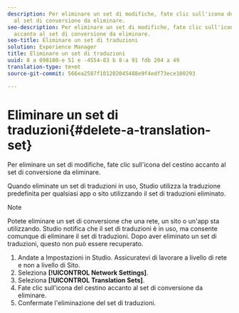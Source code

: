 ```yaml
---
description: Per eliminare un set di modifiche, fate clic sull'icona del cestino accanto
  al set di conversione da eliminare.
seo-description: Per eliminare un set di modifiche, fate clic sull'icona del cestino
  accanto al set di conversione da eliminare.
seo-title: Eliminare un set di traduzioni
solution: Experience Manager
title: Eliminare un set di traduzioni
uuid: 8 a 098100-e 51 e -4554-83 b 8-a 91 fdb 204 a 49
translation-type: tm+mt
source-git-commit: 566ea2587f101202045488e9f4edf73ece100293

---
```



# Eliminare un set di traduzioni{#delete-a-translation-set}

Per eliminare un set di modifiche, fate clic sull'icona del cestino accanto al set di conversione da eliminare.

Quando eliminate un set di traduzioni in uso, Studio utilizza la traduzione predefinita per qualsiasi app o sito utilizzando il set di traduzioni eliminato.

>[!NOTE]
>
>Potete eliminare un set di conversione che una rete, un sito o un'app sta utilizzando. Studio notifica che il set di traduzioni è in uso, ma consente comunque di eliminare il set di traduzioni. Dopo aver eliminato un set di traduzioni, questo non può essere recuperato.

1. Andate a Impostazioni in Studio. Assicuratevi di lavorare a livello di rete e non a livello di Sito.
1. Seleziona **[!UICONTROL Network Settings]**.
1. Seleziona **[!UICONTROL Translation Sets]**.
1. Fate clic sull'icona del cestino accanto al set di conversione da eliminare.
1. Confermate l'eliminazione del set di traduzioni.
